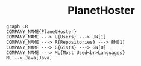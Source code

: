 <h1 align="center">PlanetHoster</h1>

```mermaid
graph LR
COMPANY_NAME{PlanetHoster}
COMPANY_NAME ---> U{Users} ---> UN[1]
COMPANY_NAME ---> R{Repositories} ---> RN[1]
COMPANY_NAME ---> G{Gists} ---> GN[0]
COMPANY_NAME ---> ML{Most Used<br>Languages}
ML --> Java[Java]
```
